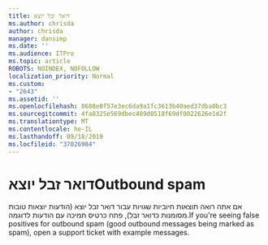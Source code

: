 ```yaml
---
title: דואר זבל יוצא
ms.author: chrisda
author: chrisda
manager: dansimp
ms.date: ''
ms.audience: ITPro
ms.topic: article
ROBOTS: NOINDEX, NOFOLLOW
localization_priority: Normal
ms.custom:
- "2643"
ms.assetid: ''
ms.openlocfilehash: 8688e0f57e3ec6da9a1fc3613b40aed37dba0bc3
ms.sourcegitcommit: 4fa8325e569dbec489d0518f69df0022626e1d2f
ms.translationtype: MT
ms.contentlocale: he-IL
ms.lasthandoff: 09/18/2019
ms.locfileid: "37026984"
---
```

# <a name="outbound-spam"></a><span data-ttu-id="06d67-102">דואר זבל יוצא</span><span class="sxs-lookup"><span data-stu-id="06d67-102">Outbound spam</span></span>

<span data-ttu-id="06d67-103">אם אתה רואה תוצאות חיוביות שגויות עבור דואר זבל יוצא (הודעות יוצאות טובות מסומנות כדואר זבל), פתח כרטיס תמיכה עם הודעות לדוגמה.</span><span class="sxs-lookup"><span data-stu-id="06d67-103">If you're seeing false positives for outbound spam (good outbound messages being marked as spam), open a support ticket with example messages.</span></span>
